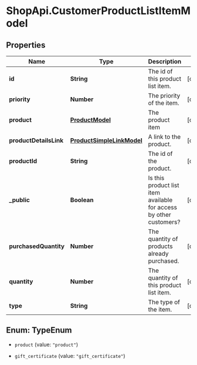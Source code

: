 # ShopApi.CustomerProductListItemModel

## Properties
Name | Type | Description | Notes
------------ | ------------- | ------------- | -------------
**id** | **String** | The id of this product list item. | [optional] 
**priority** | **Number** | The priority of the item. | [optional] 
**product** | [**ProductModel**](ProductModel.md) | The product item | [optional] 
**productDetailsLink** | [**ProductSimpleLinkModel**](ProductSimpleLinkModel.md) | A link to the product. | [optional] 
**productId** | **String** | The id of the product. | [optional] 
**_public** | **Boolean** | Is this product list item available for access by other customers? | [optional] 
**purchasedQuantity** | **Number** | The quantity of products already purchased. | [optional] 
**quantity** | **Number** | The quantity of this product list item. | [optional] 
**type** | **String** | The type of the item. | [optional] 


<a name="TypeEnum"></a>
## Enum: TypeEnum


* `product` (value: `"product"`)

* `gift_certificate` (value: `"gift_certificate"`)




